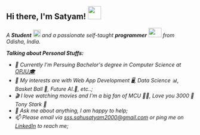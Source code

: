 ## Hi there, I'm Satyam! <a target="_blank" rel="noopener noreferrer" href="https://raw.githubusercontent.com/TheDudeThatCode/TheDudeThatCode/master/Assets/Hi.gif"><img src="https://raw.githubusercontent.com/TheDudeThatCode/TheDudeThatCode/master/Assets/Hi.gif" width="35" height="35" style="max-width: 100%;"></a>

<p>
  <em>
    A <b>Student</b> <a target="_blank" rel="noopener noreferrer" href="https://raw.githubusercontent.com/TheDudeThatCode/TheDudeThatCode/master/Assets/Medal.gif"><img src="https://raw.githubusercontent.com/TheDudeThatCode/TheDudeThatCode/master/Assets/Medal.gif" width="20" height="20" style="max-width: 100%;"></a> and a passionate self-taught <b>programmer</b> <a target="_blank" rel="noopener noreferrer" href="https://raw.githubusercontent.com/TheDudeThatCode/TheDudeThatCode/master/Assets/Developer.gif"><img src="https://raw.githubusercontent.com/TheDudeThatCode/TheDudeThatCode/master/Assets/Developer.gif" width="35" height="25" style="max-width: 100%;"></a> from Odisha, India.
  </em>
 </p>

<em>
<p><strong>Talking about Personal Stuffs:</strong></p>
<ul>
<li>💼 Currently I'm Persuing Bachelor's degree in Computer Science at <a href="https://www.opju.ac.in">OPJU🎓</a></li>
<li>🤔 My interests are with Web App Development 🖥️, Data Science 📊, Basket Ball 🏀, Future AI.🤖, etc..;</li>
<li>🎬 I love watching movies and I'm a big fan of MCU 🦸‍♂️, Love you 3000 💖 Tony Stark 🤖</li>
<li>💬 Ask me about anything, I am happy to help;</li>
<li>📫 Please email via <a href="sss.sahusatyam2000@gmail.com">sss.sahusatyam2000@gmail.com</a> or ping me on <a href="https://www.linkedin.com/in/satyam-shivam-sahu-b8b4171b4/" rel="nofollow">LinkedIn</a> to reach me;</li>
</ul>
<br> 
</em>
